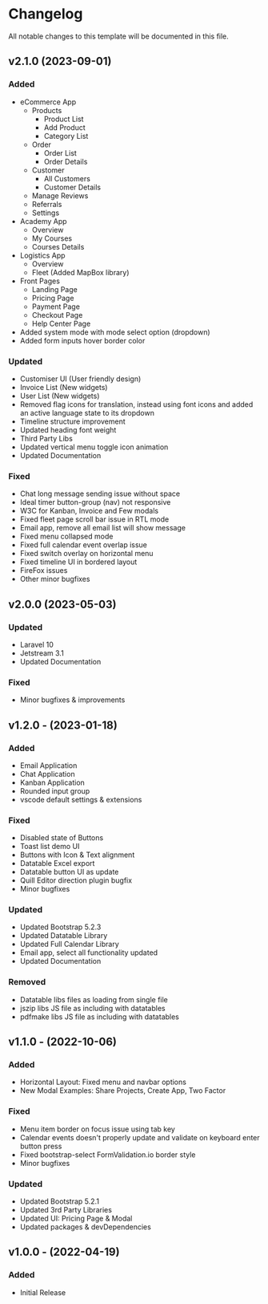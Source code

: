 # Changelog

All notable changes to this template will be documented in this file.

## v2.1.0 (2023-09-01)

### Added

- eCommerce App
  - Products
    - Product List
    - Add Product
    - Category List
  - Order
    - Order List
    - Order Details
  - Customer
    - All Customers
    - Customer Details
  - Manage Reviews
  - Referrals
  - Settings
- Academy App
  - Overview
  - My Courses
  - Courses Details
- Logistics App
  - Overview
  - Fleet (Added MapBox library)
- Front Pages
  - Landing Page
  - Pricing Page
  - Payment Page
  - Checkout Page
  - Help Center Page
- Added system mode with mode select option (dropdown)
- Added form inputs hover border color

### Updated

- Customiser UI (User friendly design)
- Invoice List (New widgets)
- User List (New widgets)
- Removed flag icons for translation, instead using font icons and added an active language state to its dropdown
- Timeline structure improvement
- Updated heading font weight
- Third Party Libs
- Updated vertical menu toggle icon animation
- Updated Documentation

### Fixed

- Chat long message sending issue without space
- Ideal timer button-group (nav) not responsive
- W3C for Kanban, Invoice and Few modals
- Fixed fleet page scroll bar issue in RTL mode
- Email app, remove all email list will show message
- Fixed menu collapsed mode
- Fixed full calendar event overlap issue
- Fixed switch overlay on horizontal menu
- Fixed timeline UI in bordered layout
- FireFox issues
- Other minor bugfixes

## v2.0.0 (2023-05-03)

### Updated

- Laravel 10
- Jetstream 3.1
- Updated Documentation

### Fixed

- Minor bugfixes & improvements

## v1.2.0 - (2023-01-18)

### Added

- Email Application
- Chat Application
- Kanban Application
- Rounded input group
- vscode default settings & extensions

### Fixed

- Disabled state of Buttons
- Toast list demo UI
- Buttons with Icon & Text alignment
- Datatable Excel export
- Datatable button UI as update
- Quill Editor direction plugin bugfix
- Minor bugfixes

### Updated

- Updated Bootstrap 5.2.3
- Updated Datatable Library
- Updated Full Calendar Library
- Email app, select all functionality updated
- Updated Documentation

### Removed

- Datatable libs files as loading from single file
- jszip libs JS file as including with datatables
- pdfmake libs JS file as including with datatables

## v1.1.0 - (2022-10-06)

### Added

- Horizontal Layout: Fixed menu and navbar options
- New Modal Examples: Share Projects, Create App, Two Factor

### Fixed

- Menu item border on focus issue using tab key
- Calendar events doesn't properly update and validate on keyboard enter button press
- Fixed bootstrap-select FormValidation.io border style
- Minor bugfixes

### Updated

- Updated Bootstrap 5.2.1
- Updated 3rd Party Libraries
- Updated UI: Pricing Page & Modal
- Updated packages & devDependencies

## v1.0.0 - (2022-04-19)

### Added

- Initial Release
